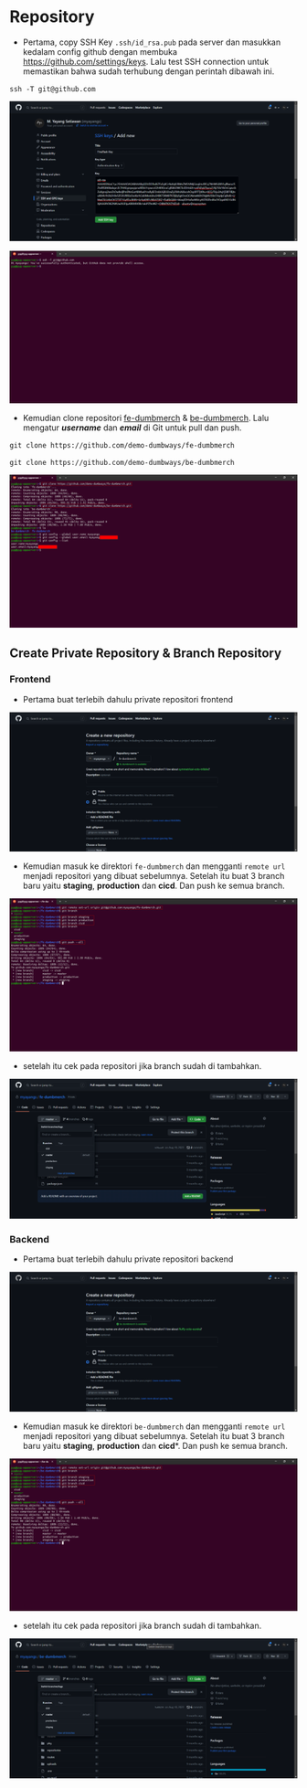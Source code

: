 # Repository

- Pertama,  copy SSH Key `.ssh/id_rsa.pub` pada server dan masukkan kedalam config github dengan membuka https://github.com/settings/keys. Lalu test SSH  connection untuk memastikan bahwa sudah terhubung dengan perintah dibawah ini.

```
ssh -T git@github.com
```
![image](Media/1.png)

![image](Media/2.png)

- Kemudian clone repositori [fe-dumbmerch](https://github.com/demo-dumbways/fe-dumbmerch) & [be-dumbmerch](https://github.com/demo-dumbways/be-dumbmerch). Lalu mengatur ***username*** dan ***email*** di Git untuk pull dan push.

```
git clone https://github.com/demo-dumbways/fe-dumbmerch
```

```
git clone https://github.com/demo-dumbways/be-dumbmerch
```

![image](Media/3.png)

## Create Private Repository & Branch Repository

### Frontend
- Pertama buat terlebih dahulu private repositori frontend

![image](Media/4.png)

- Kemudian masuk ke direktori `fe-dumbmerch` dan mengganti `remote url` menjadi repositori yang dibuat sebelumnya. Setelah itu buat 3 branch baru yaitu **staging**, **production** dan **cicd**. Dan push ke semua branch.

![image](Media/5.png)

- setelah itu cek pada repositori jika branch sudah di tambahkan.

![image](Media/6.png)

### Backend

- Pertama buat terlebih dahulu private repositori backend

![image](Media/7.png)

- Kemudian masuk ke direktori `be-dumbmerch` dan mengganti `remote url` menjadi repositori yang dibuat sebelumnya. Setelah itu buat 3 branch baru yaitu **staging**, **production** dan **cicd***. Dan push ke semua branch.

![image](Media/8.png)

- setelah itu cek pada repositori jika branch sudah di tambahkan.

![image](Media/9.png)